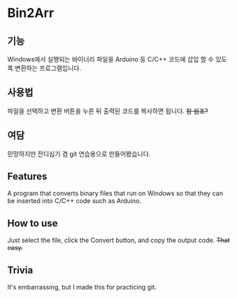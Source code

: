 # Bin2Arr
## 기능
Windows에서 실행되는 바이너리 파일을 Arduino 등 C/C++ 코드에 삽입 할 수 있도록 변환하는 프로그램입니다.


## 사용법
파일을 선택하고 변환 버튼을 누른 뒤 출력된 코드를 복사하면 됩니다. ~~참 쉽죠?~~


## 여담
민망하지만 잔디심기 겸 git 연습용으로 만들어봤습니다.



## Features
A program that converts binary files that run on Windows so that they can be inserted into C/C++ code such as Arduino.


## How to use
Just select the file, click the Convert button, and copy the output code. ~~That easy.~~


## Trivia
It's embarrassing, but I made this for practicing git.

